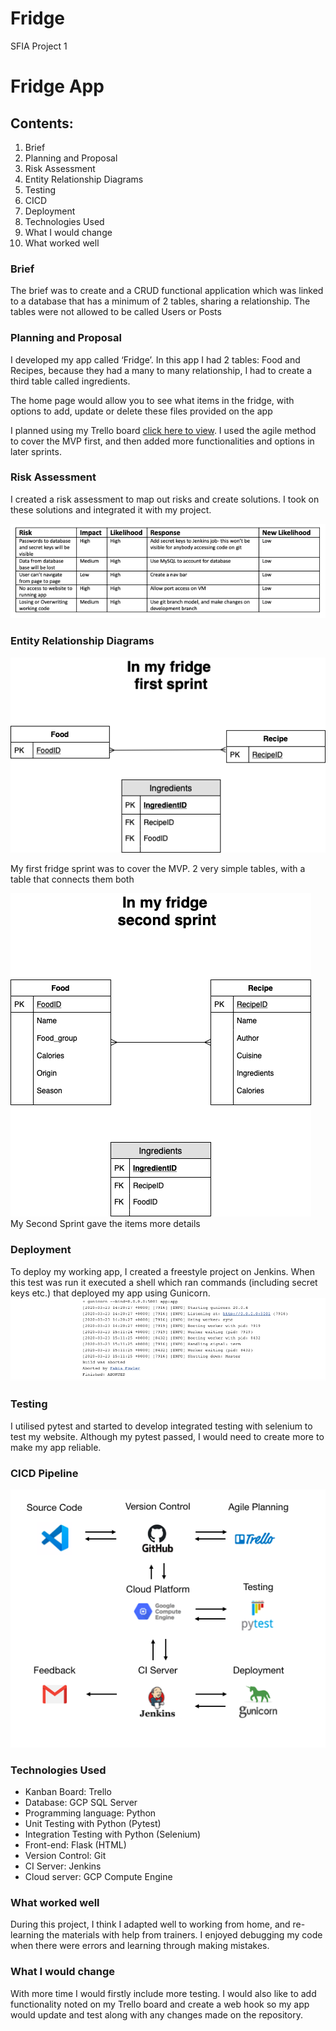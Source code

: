 # Fridge
SFIA Project 1
# Fridge App
## Contents:
1. Brief
2. Planning and Proposal
3. Risk Assessment
4. Entity Relationship Diagrams
5. Testing
6. CICD
7. Deployment
8. Technologies Used
9. What I would change
10. What worked well

### Brief

The brief was to create and a CRUD functional application which was linked to a database that has a minimum of 2 tables, sharing a relationship. The tables were not allowed to be called Users or Posts

### Planning and Proposal

I developed my app called ‘Fridge’. In this app I had 2 tables: Food and Recipes, because they had a many to many relationship, I had to create a third table called ingredients.

The home page would allow you to see what items in the fridge, with options to add, update or delete these files provided on the app

I planned using my Trello board [click here to view](https://trello.com/b/clVv6OSR/in-my-fridge). I used the agile method to cover the MVP first, and then added more functionalities and options in later sprints.

### Risk Assessment

I created a risk assessment to map out risks and create solutions. I took on these solutions and integrated it with my project.

![riskassessmentlink](Documentation/RiskAssessment.png)

### Entity Relationship Diagrams
![FirstFridgeSprint](Documentation/FirstFridgeSprint.png)

My first fridge sprint was to cover the MVP. 2 very simple tables, with a table that connects them both

![SecondFridgeSprint](/Documentation/SecondFridgeSprint.png)
My Second Sprint gave the items more details 

### Deployment
To deploy my working app, I created a freestyle project on Jenkins. When this test was run it executed a shell which ran commands (including secret keys etc.) that deployed my app using Gunicorn.
![JenkinsJob](Documentation/JenkinsJob.png)

### Testing 

I utilised pytest and started to develop integrated testing with selenium to test my website. Although my pytest passed, I would need to create more to make my app reliable.

### CICD Pipeline
![CICDPipeline](Documentation/CICDPipeline.png)

### Technologies Used
* Kanban Board: Trello
* Database: GCP SQL Server
* Programming language: Python
* Unit Testing with Python (Pytest)
* Integration Testing with Python (Selenium)
* Front-end: Flask (HTML)
* Version Control: Git
* CI Server: Jenkins
* Cloud server: GCP Compute Engine

### What worked well
During this project, I think I adapted well to working from home, and re-learning the materials with help from trainers. I enjoyed debugging my code when there were errors and learning through making mistakes.


### What I would change
With more time I would firstly include more testing. I would also like to add functionality noted on my Trello board and create a web hook so my app would update and test along with any changes made on the repository.


